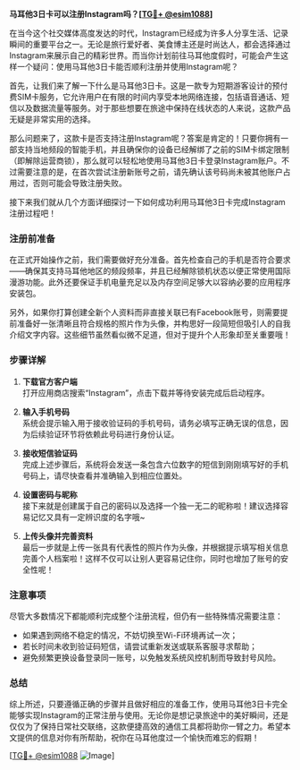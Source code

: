 **马耳他3日卡可以注册Instagram吗？[[TG💪+ @esim1088](https://t.me/s/esim1088)]**

在当今这个社交媒体高度发达的时代，Instagram已经成为许多人分享生活、记录瞬间的重要平台之一。无论是旅行爱好者、美食博主还是时尚达人，都会选择通过Instagram来展示自己的精彩世界。而当你计划前往马耳他度假时，可能会产生这样一个疑问：使用马耳他3日卡能否顺利注册并使用Instagram呢？

首先，让我们来了解一下什么是马耳他3日卡。这是一款专为短期游客设计的预付费SIM卡服务，它允许用户在有限的时间内享受本地网络连接，包括语音通话、短信以及数据流量等服务。对于那些想要在旅途中保持在线状态的人来说，这款产品无疑是非常实用的选择。

那么问题来了，这款卡是否支持注册Instagram呢？答案是肯定的！只要你拥有一部支持当地频段的智能手机，并且确保你的设备已经解绑了之前的SIM卡绑定限制（即解除运营商锁），那么就可以轻松地使用马耳他3日卡登录Instagram账户。不过需要注意的是，在首次尝试注册新账号之前，请先确认该号码尚未被其他账户占用过，否则可能会导致注册失败。

接下来我们就从几个方面详细探讨一下如何成功利用马耳他3日卡完成Instagram注册过程吧！

### 注册前准备

在正式开始操作之前，我们需要做好充分准备。首先检查自己的手机是否符合要求——确保其支持马耳他地区的频段频率，并且已经解除锁机状态以便正常使用国际漫游功能。此外还要保证手机电量充足以及内存空间足够大以容纳必要的应用程序安装包。

另外，如果你打算创建全新个人资料而非直接关联已有Facebook账号，则需要提前准备好一张清晰且符合规格的照片作为头像，并构思好一段简短但吸引人的自我介绍文字内容。这些细节虽然看似微不足道，但对于提升个人形象却至关重要哦！

### 步骤详解

1. **下载官方客户端**  
   打开应用商店搜索“Instagram”，点击下载并等待安装完成后启动程序。

2. **输入手机号码**  
   系统会提示输入用于接收验证码的手机号码，请务必填写正确无误的信息，因为后续验证环节将依赖此号码进行身份认证。

3. **接收短信验证码**  
   完成上述步骤后，系统将会发送一条包含六位数字的短信到刚刚填写好的手机号码上，请尽快查看并准确输入到相应位置处。

4. **设置密码与昵称**  
   接下来就是创建属于自己的密码以及选择一个独一无二的昵称啦！建议选择容易记忆又具有一定辨识度的名字哦~

5. **上传头像并完善资料**  
   最后一步就是上传一张具有代表性的照片作为头像，并根据提示填写相关信息完善个人档案啦！这样不仅可以让别人更容易记住你，同时也增加了账号的安全性呢！

### 注意事项

尽管大多数情况下都能顺利完成整个注册流程，但仍有一些特殊情况需要注意：
- 如果遇到网络不稳定的情况，不妨切换至Wi-Fi环境再试一次；
- 若长时间未收到验证码短信，请尝试重新发送或联系客服寻求帮助；
- 避免频繁更换设备登录同一账号，以免触发系统风控机制而导致封号风险。

### 总结

综上所述，只要遵循正确的步骤并且做好相应的准备工作，使用马耳他3日卡完全能够实现Instagram的正常注册与使用。无论你是想记录旅途中的美好瞬间，还是仅仅为了保持日常社交联络，这款便捷高效的通信工具都将助你一臂之力。希望本文提供的信息对你有所帮助，祝你在马耳他度过一个愉快而难忘的假期！

[[TG💪+ @esim1088](https://t.me/s/esim1088) ![Image](https://i.postimg.cc/4NQfJmqS/Snipaste-2025-05-13-00-14-12.png)]